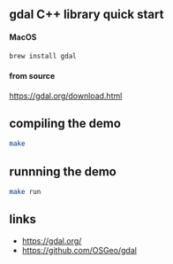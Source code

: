 
## gdal C++ library quick start

#### MacOS
```bash
brew install gdal
```

#### from source
https://gdal.org/download.html

## compiling the demo

```bash
make
```

## runnning the demo

```bash
make run
```

## links

- https://gdal.org/
- https://github.com/OSGeo/gdal
